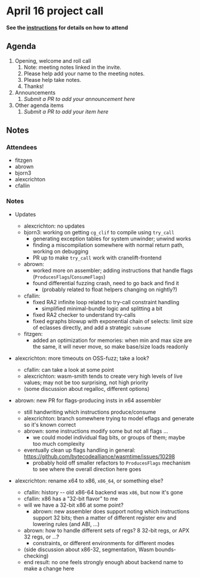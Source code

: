 # April 16 project call

**See the [instructions](../README.md) for details on how to attend**

## Agenda
1. Opening, welcome and roll call
    1. Note: meeting notes linked in the invite.
    1. Please help add your name to the meeting notes.
    1. Please help take notes.
    1. Thanks!
1. Announcements
    1. _Submit a PR to add your announcement here_
1. Other agenda items
    1. _Submit a PR to add your item here_

## Notes

### Attendees

- fitzgen
- abrown
- bjorn3
- alexcrichton
- cfallin

### Notes

- Updates
  - alexcrichton: no updates
  - bjorn3: working on getting `cg_clif` to compile using `try_call`
    - generating exception tables for system unwinder; unwind works
    - finding a miscompilation somewhere with normal return path, working on
      debugging
    - PR up to make `try_call` work with cranelift-frontend
  - abrown:
    - worked more on assembler; adding instructions that handle flags
      (`ProducesFlags`/`ConsumeFlags`)
    - found differential fuzzing crash, need to go back and find it
      - (probably related to float helpers changing on nightly?)
  - cfallin:
    - fixed RA2 infinite loop related to try-call constraint handling
      - simplified minimal-bundle logic and splitting a bit
    - fixed RA2 checker to understand try-calls
    - fixed egraphs blowup with exponential chain of selects: limit size of
      eclasses directly, and add a strategic `subsume`
  - fitzgen:
    - added an optimization for memories: when min and max size are the same,
      it will never move, so make base/size loads readonly

- alexcrichton: more timeouts on OSS-fuzz; take a look?
  - cfallin: can take a look at some point
  - alexcrichton: wasm-smith tends to create very high levels of live values;
    may not be too surprising, not high priority
  - (some discussion about regalloc, different options)

- abrown: new PR for flags-producing insts in x64 assembler
  - still handwriting which instructions produce/consume
  - alexcrichton: branch somewhere trying to model eflags and generate so it's
    known correct
  - abrown: some instructions modify some but not all flags ...
    - we could model individual flag bits, or groups of them; maybe too much
      complexity
  - eventually clean up flags handling in general:
    https://github.com/bytecodealliance/wasmtime/issues/10298
    - probably hold off smaller refactors to `ProducesFlags` mechanism to see
      where the overall direction here goes

- alexcrichton: rename x64 to x86, `x86_64`, or something else?
  - cfallin: history -- old x86-64 backend was `x86`, but now it's gone
  - cfallin: x86 has a "32-bit flavor" to me
  - will we have a 32-bit x86 at some point?
    - abrown: new assembler does support noting which instructions support 32
      bits; then a matter of different register env and lowering rules (and
      ABI, ...)
  - abrown: how to handle different sets of regs? 8 32-bit regs, or APX 32
    regs, or ...?
    - constraints, or different environments for different modes
  - (side discussion about x86-32, segmentation, Wasm bounds-checking)
  - end result: no one feels strongly enough about backend name to make a
    change here
